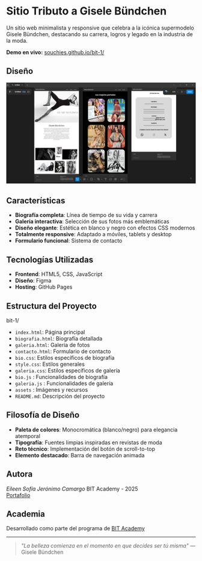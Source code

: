 # Sitio Tributo a Gisele Bündchen

Un sitio web minimalista y responsive que celebra a la icónica supermodelo Gisele Bündchen, destacando su carrera, logros y legado en la industria de la moda.

**Demo en vivo:** [souchies.github.io/bit-1/](https://souchies.github.io/bit-1/)

## Diseño

![Descripción](assets/imagefigma.png)
##  Características
- **Biografía completa**: Línea de tiempo de su vida y carrera
- **Galería interactiva**: Selección de sus fotos más emblemáticas
- **Diseño elegante**: Estética en blanco y negro con efectos CSS modernos
- **Totalmente responsive**: Adaptado a móviles, tablets y desktop
- **Formulario funcional**: Sistema de contacto 

##  Tecnologías Utilizadas
- **Frontend**: HTML5, CSS, JavaScript 
- **Diseño**: Figma 
- **Hosting**: GitHub Pages

##  Estructura del Proyecto
bit-1/
- `index.html`: Página principal  
- `biografia.html`: Biografía detallada
- `galeria.html`: Galería de fotos
- `contacto.html`: Formulario de contacto 
- `bio.css`: Estilos específicos de biografía   
- `style.css`: Estilos generales 
- `galeria.css`: Estilos específicos de galería
- `bio.js` : Funcionalidades de biografía
- `galeria.js` : Funcionalidades de galería
- `assets` : Imágenes y recursos
- `README.md`: Descripción del proyecto 

##  Filosofía de Diseño
- **Paleta de colores**: Monocromática (blanco/negro) para elegancia atemporal
- **Tipografía**: Fuentes limpias inspiradas en revistas de moda
- **Reto técnico**: Implementación del botón de scroll-to-top
- **Elemento destacado**: Barra de navegación animada

##  Autora
_Eileen Sofía Jerónimo Camargo_
BIT Academy - 2025  
[Portafolio](#https://github.com/souchies) 

##  Academia
Desarrollado como parte del programa de [BIT Academy](https://www.bit.institute/)

---

> *"La belleza comienza en el momento en que decides ser tú misma"* — Gisele Bündchen